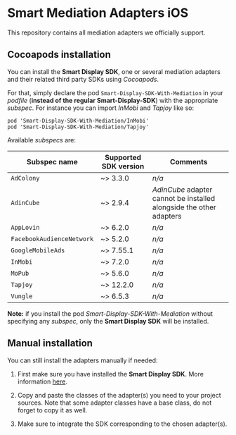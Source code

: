 # Smart Mediation Adapters iOS

This repository contains all mediation adapters we officially support.

## Cocoapods installation

You can install the __Smart Display SDK__, one or several mediation adapters and their related third party SDKs using _Cocoapods_.

For that, simply declare the pod ```Smart-Display-SDK-With-Mediation``` in your _podfile_ (__instead of the regular Smart-Display-SDK__) with the appropriate _subspec_. For instance you can import _InMobi_ and _Tapjoy_ like so:

```
pod 'Smart-Display-SDK-With-Mediation/InMobi'
pod 'Smart-Display-SDK-With-Mediation/Tapjoy'
```

Available _subspecs_ are:

| Subspec name | Supported SDK version | Comments |
| ------------ | --------------------- | -------- |
| ```AdColony``` | ~> 3.3.0 | _n/a_ |
| ```AdinCube``` | ~> 2.9.4 | _AdinCube_ adapter cannot be installed alongside the other adapters |
| ```AppLovin``` | ~> 6.2.0 | _n/a_ |
| ```FacebookAudienceNetwork``` | ~> 5.2.0 | _n/a_ |
| ```GoogleMobileAds``` | ~> 7.55.1 | _n/a_ |
| ```InMobi``` | ~> 7.2.0 | _n/a_ |
| ```MoPub``` | ~> 5.6.0 | _n/a_ |
| ```Tapjoy``` | ~> 12.2.0 | _n/a_ |
| ```Vungle``` | ~> 6.5.3 | _n/a_ |

__Note:__ if you install the pod _Smart-Display-SDK-With-Mediation_ without specifying any _subspec_, only the __Smart Display SDK__ will be installed.

## Manual installation

You can still install the adapters manually if needed:

1. First make sure you have installed the __Smart Display SDK__. More information [here](http://documentation.smartadserver.com/DisplaySDK/ios/gettingstarted.html).

2. Copy and paste the classes of the adapter(s) you need to your project sources. Note that some adapter classes have a base class, do not forget to copy it as well.

3. Make sure to integrate the SDK corresponding to the chosen adapter(s).
